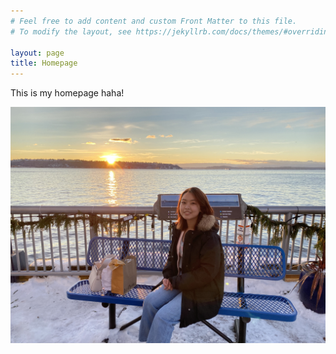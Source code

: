 ```yaml
---
# Feel free to add content and custom Front Matter to this file.
# To modify the layout, see https://jekyllrb.com/docs/themes/#overriding-theme-defaults

layout: page
title: Homepage
---
```


This is my homepage haha!

![A photo of me traveling](photos/profile.jpeg)